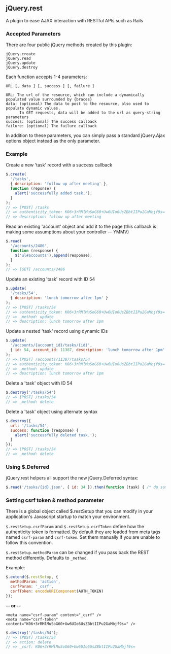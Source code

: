 ## jQuery.rest ##

A plugin to ease AJAX interaction with RESTful APIs such as Rails

### Accepted Parameters ###

There are four public jQuery methods created by this plugin:

    jQuery.create
    jQuery.read
    jQuery.update
    jQuery.destroy

Each function accepts 1-4 parameters:

    URL [, data ] [, success ] [, failure ]

    URL: The url of the resource, which can include a dynamically populated value surrounded by {braces}
    data: (optional) The data to post to the resource, also used to populate dynamic values.
          In GET requests, data will be added to the url as query-string parameters
    success: (optional) The success callback
    failure: (optional) The failure callback

In addition to these parameters, you can simply pass a standard jQuery.Ajax options object instead as the only parameter.

### Example ###

Create a new 'task' record with a success callback

``` javascript
$.create(
  '/tasks',
  { description: 'follow up after meeting' },
  function (reponse) {
    alert('successfully added task.');
  }
);
// => [POST] /tasks
// => authenticity_token: K06+3rRMlMuSoG60+Uw6UIo6UsZBbtIIPu2GaMbjf9s=
// => description: follow up after meeting
```
    
Read an existing 'account' object and add it to the page (this callback is making some assumptions about your controller -- YMMV)

``` javascript
$.read(
  '/accounts/2486',
  function (response) {
    $('ul#accounts').append(response);
  }
);    
// => [GET] /accounts/2486
```

Update an existing 'task' record with ID 54

``` javascript
$.update(
  '/tasks/54',
  { description: 'lunch tomorrow after 1pm' }
);    
// => [POST] /tasks/54
// => authenticity_token: K06+3rRMlMuSoG60+Uw6UIo6UsZBbtIIPu2GaMbjf9s=
// => _method: update
// => description: lunch tomorrow after 1pm
```

Update a nested 'task' record using dynamic IDs

``` javascript
$.update(
  '/accounts/{account_id}/tasks/{id}',
  { id: 54, account_id: 11387, description: 'lunch tomorrow after 1pm' }
);    
// => [POST] /accounts/11387/tasks/54
// => authenticity_token: K06+3rRMlMuSoG60+Uw6UIo6UsZBbtIIPu2GaMbjf9s=
// => _method: update
// => description: lunch tomorrow after 1pm
```

Delete a 'task' object with ID 54

``` javascript
$.destroy('/tasks/54')
// => [POST] /tasks/54
// => _method: delete
```
    
Delete a 'task' object using alternate syntax

``` javascript
$.destroy({
  url: '/tasks/54',
  success: function (response) {
    alert('successfully deleted task.');
  }
});
// => [POST] /tasks/54
// => _method: delete
```

### Using $.Deferred ###

jQuery.rest helpers all support the new jQuery.Deferred syntax:

``` javascript
$.read('/tasks/{id}.json', { id: 34 }).then(function (task) { /* do something with task */ });
```

### Setting csrf token & method parameter ###

There is a global object called $.restSetup that you can modify in your application's Javascript startup to match your environment.

`$.restSetup.csrfParam` and `$.restSetup.csrfToken` define how the authenticity token is formatted. By default they are loaded from
meta tags named `csrf-param` and `csrf-token`. Set them manually if you are unable to follow this convention.

`$.restSetup.methodParam` can be changed if you pass back the REST method differently. Defaults to `_method`.

Example:

``` javascript
$.extend($.restSetup, {
  methodParam: 'action',
  csrfParam: '_csrf',
  csrfToken: encodeURIComponent(AUTH_TOKEN)
});
```

**-- or --**
    
    <meta name="csrf-param" content="_csrf" />
    <meta name="csrf-token" content="K06+3rRMlMuSoG60+Uw6UIo6UsZBbtIIPu2GaMbjf9s=" />

``` javascript    
$.destroy('/tasks/54');
// => [POST] /tasks/54
// => action: delete
// => _csrf: K06+3rRMlMuSoG60+Uw6UIo6UsZBbtIIPu2GaMbjf9s=
```